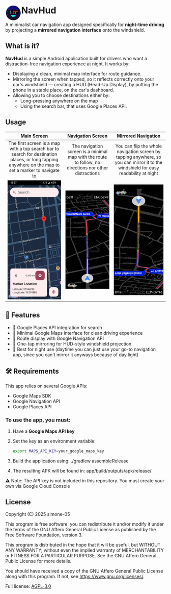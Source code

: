 # <img src="./app/src/main/res/mipmap-xxxhdpi/ic_launcher.png" alt="App logo" width="50" height="50" align="left" style="margin"> NavHud

A minimalist car navigation app designed specifically for **night-time driving** by projecting a **mirrored navigation interface** onto the windshield.

## What is it?

**NavHud** is a simple Android application built for drivers who want a distraction-free navigation experience at night. It works by:

- Displaying a clean, minimal map interface for route guidance.
- Mirroring the screen when tapped, so it reflects correctly onto your car's windshield — creating a HUD (Head-Up Display), by putting the phone in a stable place, on the car's dashboard.
- Allowing you to choose destinations either by:
  - Long-pressing anywhere on the map
  - Using the search bar, that uses Google Places API.

## Usage
| Main Screen | Navigation Screen | Mirrored Navigation |
|:---:|:---:|:---:|
| The first screen is a map with a top search bar to search for destination places, or long tapping anywhere on the map to set a marker to navigate to | The navigation screen is a minimal map with the route to follow, no directions nor other distractions | You can flip the whole navigation screen by tapping anywhere, so you can mirror it to the windshield for easy readability at night |
| <img src="./metadata/en-US/images/phoneScreenshots/main_screen.png" alt="Main screen image" width="200" /> | <img src="./metadata/en-US/images/phoneScreenshots/navigation_screen.png" alt="Navigation screen image" width="200" /> | <img src="./metadata/en-US/images/phoneScreenshots/navigation_screen_mirrored.png" alt="Navigation screen mirrored image" width="200" />


## 🧰 Features

- 🔎 Google Places API integration for search
- 📍 Minimal Google Maps interface for clean driving experience
- 🧭 Route display with Google Navigation API
- 🔄 One-tap mirroring for HUD-style windshield projection
- 🌙 Best for night use (daytime you can just use your go-to navigation app, since you can't mirror it anyways because of day light)

## 🛠️ Requirements

This app relies on several Google APIs:

- Google Maps SDK
- Google Navigation API
- Google Places API

### To use the app, you must:

1. Have a **Google Maps API key**
2. Set the key as an environment variable:

   ```bash
   export MAPS_API_KEY=your_google_maps_key
3. Build the application using:
    ./gradlew assembleRelease
4. The resulting APK will be found in:
    app/build/outputs/apk/release/

⚠️ Note: The API key is not included in this repository. You must create your own via Google Cloud Console

## License

Copyright (C) 2025 simone-05

This program is free software: you can redistribute it and/or modify it under the terms of the GNU Affero General Public License as published by the Free Software Foundation, version 3.

This program is distributed in the hope that it will be useful, but WITHOUT ANY WARRANTY; without even the implied warranty of MERCHANTABILITY or FITNESS FOR A PARTICULAR PURPOSE. See the GNU Affero General Public License for more details.

You should have received a copy of the GNU Affero General Public License along with this program. If not, see <https://www.gnu.org/licenses/>.

Full license: [AGPL-3.0](LICENSE)
